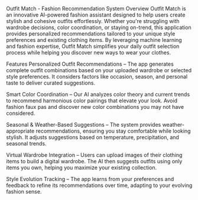 Outfit Match - Fashion Recommendation System
Overview
Outfit Match is an innovative AI-powered fashion assistant designed to help users create stylish and cohesive outfits effortlessly. Whether you're struggling with wardrobe decisions, color coordination, or staying on-trend, this application provides personalized recommendations tailored to your unique style preferences and existing clothing items. By leveraging machine learning and fashion expertise, Outfit Match simplifies your daily outfit selection process while helping you discover new ways to wear your clothes.

Features
Personalized Outfit Recommendations – The app generates complete outfit combinations based on your uploaded wardrobe or selected style preferences. It considers factors like occasion, season, and personal taste to deliver curated suggestions.

Smart Color Coordination – Our AI analyzes color theory and current trends to recommend harmonious color pairings that elevate your look. Avoid fashion faux pas and discover new color combinations you may not have considered.

Seasonal & Weather-Based Suggestions – The system provides weather-appropriate recommendations, ensuring you stay comfortable while looking stylish. It adjusts suggestions based on temperature, precipitation, and seasonal trends.

Virtual Wardrobe Integration – Users can upload images of their clothing items to build a digital wardrobe. The AI then suggests outfits using only items you own, helping you maximize your existing collection.

Style Evolution Tracking – The app learns from your preferences and feedback to refine its recommendations over time, adapting to your evolving fashion sense.
